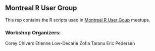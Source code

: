 ## Montreal R User Group

This rep contains the R scripts used in [Montreal R User Goup](http://http://www.meetup.com/Montreal-R-User-Group/) meetups.

### Workshop Organizers:
Corey Chivers
Etienne Low-Decarie
Zofia Taranu
Eric Pedersen
